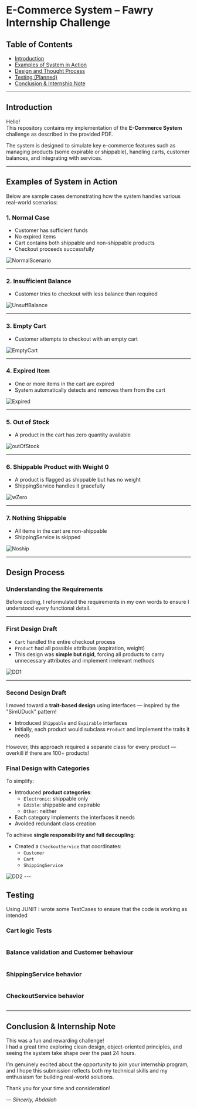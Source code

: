 # E-Commerce System – Fawry Internship Challenge

## Table of Contents
- [Introduction](#introduction)
- [Examples of System in Action](#examples-of-system-in-action)
- [Design and Thought Process](#design-process)
- [Testing (Planned)](#testing-planned)
- [Conclusion & Internship Note](#conclusion--internship-note)

---

## Introduction

Hello!  
This repository contains my implementation of the **E-Commerce System** challenge as described in the provided PDF.

The system is designed to simulate key e-commerce features such as managing products (some expirable or shippable), handling carts, customer balances, and integrating with services.

---

## Examples of System in Action

Below are sample cases demonstrating how the system handles various real-world scenarios:

### 1. Normal Case
- Customer has sufficient funds  
- No expired items  
- Cart contains both shippable and non-shippable products  
- Checkout proceeds successfully

 <img src="https://github.com/AbdallahGasem/Fawry-Challenge/blob/main/planning/NormalScenario.png" alt="NormalScenario" />

---

### 2. Insufficient Balance
- Customer tries to checkout with less balance than required

<img src="https://github.com/AbdallahGasem/Fawry-Challenge/blob/main/planning/UnsuffBalance.png" alt="UnsuffBalance" />

---

### 3. Empty Cart
- Customer attempts to checkout with an empty cart

<img src="https://github.com/AbdallahGasem/Fawry-Challenge/blob/main/planning/EmptyCart.png" alt="EmptyCart" />

---

### 4. Expired Item
- One or more items in the cart are expired
- System automatically detects and removes them from the cart

<img src="https://github.com/AbdallahGasem/Fawry-Challenge/blob/main/planning/Expired.png" alt="Expired" />

---

### 5. Out of Stock
- A product in the cart has zero quantity available

<img src="https://github.com/AbdallahGasem/Fawry-Challenge/blob/main/planning/outOfStock.png" alt="outOfStock" />

---

### 6. Shippable Product with Weight 0
- A product is flagged as shippable but has no weight
- ShippingService handles it gracefully

<img src="https://github.com/AbdallahGasem/Fawry-Challenge/blob/main/planning/wZero.png" alt="wZero" />

---

### 7. Nothing Shippable
- All items in the cart are non-shippable
- ShippingService is skipped

<img src="https://github.com/AbdallahGasem/Fawry-Challenge/blob/main/planning/Noship.png" alt="Noship" />

---

## Design Process

### Understanding the Requirements
Before coding, I reformulated the requirements in my own words to ensure I understood every functional detail.

---

### First Design Draft
- `Cart` handled the entire checkout process
- `Product` had all possible attributes (expiration, weight)
- This design was **simple but rigid**, forcing all products to carry unnecessary attributes and implement irrelevant methods

<img src="https://github.com/AbdallahGasem/Fawry-Challenge/blob/main/planning/DD1.jpg" alt="DD1" />

---

### Second Design Draft
I moved toward a **trait-based design** using interfaces — inspired by the "SimUDuck" pattern!  
- Introduced `Shippable` and `Expirable` interfaces
- Initially, each product would subclass `Product` and implement the traits it needs

However, this approach required a separate class for every product — overkill if there are 100+ products!

### Final Design with Categories
To simplify:
- Introduced **product categories**:
  - `Electronic`: shippable only
  - `Edible`: shippable and expirable
  - `Other`: neither
- Each category implements the interfaces it needs
- Avoided redundant class creation

To achieve **single responsibility and full decoupling**:
- Created a `CheckoutService` that coordinates:
  - `Customer`
  - `Cart`
  - `ShippingService`

<img src="https://github.com/AbdallahGasem/Fawry-Challenge/blob/main/planning/DD2.jpg" alt="DD2" />
---

## Testing

Using JUNIT i wrote some TestCases to ensure that the code is working as intended   
  ### Cart logic Tests
  <img src="https://github.com/AbdallahGasem/Fawry-Challenge/blob/main/planning/CartTest.png" alt="" />

  ### Balance validation and Customer behaviour
  <img src="https://github.com/AbdallahGasem/Fawry-Challenge/blob/main/planning/CustTest.png" alt="" />
  
  ### ShippingService behavior 
  <img src="https://github.com/AbdallahGasem/Fawry-Challenge/blob/main/planning/ShippTest.png" alt="" /> 
  
  ### CheckoutService behavior  
  <img src="https://github.com/AbdallahGasem/Fawry-Challenge/blob/main/planning/checkOutTest.png" alt="" />

---

## Conclusion & Internship Note

This was a fun and rewarding challenge!  
I had a great time exploring clean design, object-oriented principles, and seeing the system take shape over the past 24 hours.

I’m genuinely excited about the opportunity to join your internship program, and I hope this submission reflects both my technical skills and my enthusiasm for building real-world solutions.

Thank you for your time and consideration!

— *Sincerly, Abdallah*
